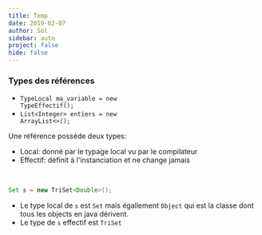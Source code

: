 ```yaml
---
title: Temp
date: 2019-02-07
author: Sol
sidebar: auto
project: false
hide: false
---
```


### Types des références


* <code><st c="b">TypeLocal</st> ma_variable = new <st c="g">TypeEffectif</st>();</code>
* <code><st c="b">List</st>&lt;Integer&gt; entiers = new <st c="g">ArrayList</st>&lt;&gt;();</code>

Une référence possède deux types:
* <st c="b">Local</st>: donné par le typage local vu par le compilateur
* <st c="g">Effectif</st>: définit à l'instanciation et ne change jamais

<br>

<Container type="info">

```java
Set s = new TriSet<Double>();
```
* Le type <st c="b">local</st> de `s` est `Set` mais égallement `Object` qui est la classe dont tous les objects en java dérivent.
* Le type de `s` <st c="g">effectif</st> est `TriSet`

</Container>